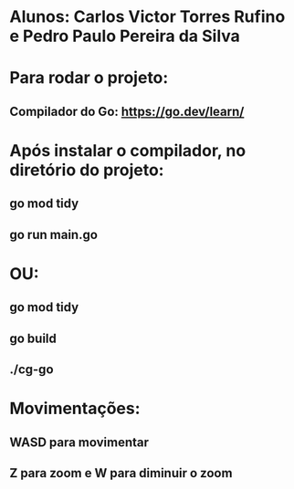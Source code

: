 # Alunos: Carlos Victor Torres Rufino e Pedro Paulo Pereira da Silva
# Para rodar o projeto:
## Compilador do Go: https://go.dev/learn/
# Após instalar o compilador, no diretório do projeto:
## go mod tidy
## go run main.go
# OU:
## go mod tidy
## go build
## ./cg-go

# Movimentações:
## WASD para movimentar
## Z para zoom e W para diminuir o zoom